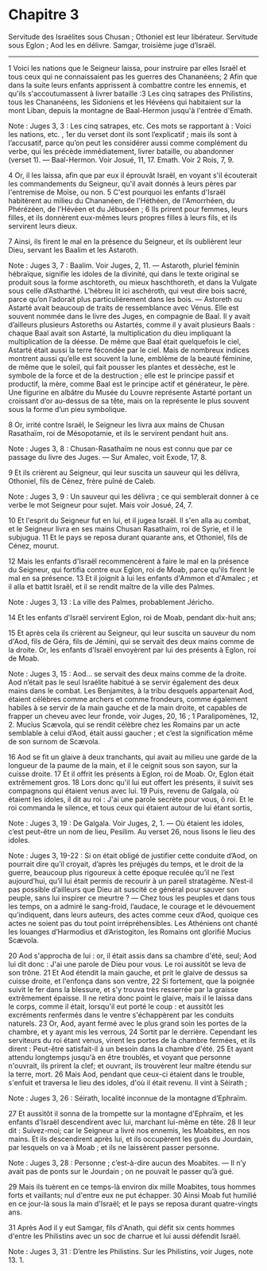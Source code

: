 # Chapitre 3

Servitude des Israélites sous Chusan ; Othoniel est leur libérateur.
Servitude sous Eglon ; Aod les en délivre.
Samgar, troisième juge d’Israël.

***

1 Voici les nations que le Seigneur laissa, pour instruire par elles Israël et tous ceux qui ne connaissaient pas les guerres des Chananéens; 2 Afin que dans la suite leurs enfants apprissent à combattre contre les ennemis, et qu'ils s'accoutumassent à livrer bataille :3 Les cinq satrapes des Philistins, tous les Chananéens, les Sidoniens et les Hévéens qui habitaient sur la mont Liban, depuis la montagne de Baal-Hermon jusqu'à l'entrée d'Emath.

<span class="bible-note">Note : </span> Juges 3, 3 : Les cinq satrapes, etc. Ces mots se rapportant à : Voici les nations, etc. , 1er du verset dont ils sont l’explicatif ; mais ils sont à l’accusatif, parce qu’on peut les considérer aussi comme complément du verbe, qui les précède immédiatement, livrer bataille, ou abandonner (verset 1). ― Baal-Hermon. Voir Josué, 11, 17. Emath. Voir 2 Rois, 7, 9.

4 Or, il les laissa, afin que par eux il éprouvât Israël, en voyant s'il écouterait les commandements du Seigneur, qu'il avait donnés à leurs pères par l'entremise de Moïse, ou non. 5 C'est pourquoi les enfants d'Israël habitèrent au milieu du Chananéen, de l'Héthéen, de l'Amorrhéen, du Phérézéen, de l'Hévéen et du Jébuséen ; 6 Ils prirent pour femmes, leurs filles, et ils donnèrent eux-mêmes leurs propres filles à leurs fils, et ils servirent leurs dieux.


7 Ainsi, ils firent le mal en la présence du Seigneur, et ils oublièrent leur Dieu, servant les Baalim et les Astaroth.

<span class="bible-note">Note : </span> Juges 3, 7 : Baalim. Voir Juges, 2, 11. ― Astaroth, pluriel féminin hébraïque, signifie les idoles de la divinité, qui dans le texte original se produit sous la forme aschtoreth, ou mieux haschthoreth, et dans la Vulgate sous celle d’Astharthé. L’hébreu lit ici aschéroth, qui veut dire bois sacré, parce qu’on l’adorait plus particulièrement dans les bois. ― Astoreth ou Astarté avait beaucoup de traits de ressemblance avec Vénus. Elle est souvent nommée dans le livre des Juges, en compagnie de Baal. Il y avait d’ailleurs plusieurs Astoreths ou Astartés, comme il y avait plusieurs Baals : chaque Baal avait son Astarté, la multiplication du dieu impliquant la multiplication de la déesse. De même que Baal était quelquefois le ciel, Astarté était aussi la terre fécondée par le ciel. Mais de nombreux indices montrent aussi qu’elle est souvent la lune, emblème de la beauté féminine, de même que le soleil, qui fait pousser les plantes et dessèche, est le symbole de la force et de la destruction ; elle est le
principe passif et productif, la mère, comme Baal est le principe actif et générateur, le père. Une figurine en albâtre du Musée du Louvre représente Astarté portant un croissant d’or au-dessus de sa tête, mais on la représente le plus souvent sous la forme d’un pieu symbolique.

8 Or, irrité contre Israël, le Seigneur les livra aux mains de Chusan Rasathaïm, roi de Mésopotamie, et ils le servirent pendant huit ans.

<span class="bible-note">Note : </span> Juges 3, 8 : Chusan-Rasathaïm ne nous est connu que par ce passage du livre des Juges. ― Sur Amalec, voit Exode, 17, 8.


9 Et ils crièrent au Seigneur, qui leur suscita un sauveur qui les délivra, Othoniel, fils de Cénez, frère puîné de Caleb.

<span class="bible-note">Note : </span> Juges 3, 9 : Un sauveur qui les délivra ; ce qui semblerait donner à ce verbe le mot Seigneur pour sujet. Mais voir Josué, 24, 7.

10 Et l'esprit du Seigneur fut en lui, et il jugea Israël. Il s'en alla au combat, et le Seigneur livra en ses mains Chusan Rasathaïm, roi de Syrie, et il le subjugua. 11 Et le pays se reposa durant quarante ans, et Othoniel, fils de Cénez, mourut.


12 Mais les enfants d'Israël recommencèrent à faire le mal en la présence du Seigneur, qui fortifia contre eux Eglon, roi de Moab, parce qu'ils firent le mal en sa présence. 13 Et il joignit à lui les enfants d'Ammon et d'Amalec ; et il alla et battit Israël, et il se rendit maître de la ville des Palmes.

<span class="bible-note">Note : </span> Juges 3, 13 : La ville des Palmes, probablement Jéricho.

14 Et les enfants d'Israël servirent Eglon, roi de Moab, pendant dix-huit ans;


15 Et après cela ils crièrent au Seigneur, qui leur suscita un sauveur du nom d'Aod, fils de Géra, fils de Jémini, qui se servait des deux mains comme de la droite. Or, les enfants d'Israël envoyèrent par lui des présents à Eglon, roi de Moab.

<span class="bible-note">Note : </span> Juges 3, 15 : Aod… se servait des deux mains comme de la droite. Aod n’était pas le seul Israélite habitué à se servir également des deux mains dans le combat. Les Benjamites, à la tribu desquels appartenait Aod, étaient célèbres comme archers et comme frondeurs, comme également habiles à se servir de la main gauche et de la main droite, et capables de frapper un cheveu avec leur fronde, voir Juges, 20, 16 ; 1 Paralipomènes, 12, 2. Mucius Scævola, qui se rendit célèbre chez les Romains par un acte semblable à celui d’Aod, était aussi gaucher ; et c’est la signification même de son surnom de Scævola.

16 Aod se fit un glaive à deux tranchants, qui avait au milieu une garde de la longueur de la paume de la main, et il le ceignit sous son sayon, sur la cuisse droite. 17 Et il offrit les présents à Eglon, roi de Moab. Or, Eglon était extrêmement gros. 18 Lors donc qu'il lui eut offert les présents, il suivit ses compagnons qui étaient venus avec lui. 19 Puis, revenu de Galgala, où étaient les idoles, il dit au roi : J'ai une parole secrète pour vous, ô roi. Et le roi commanda le silence, et tous ceux qui étaient autour de lui étant sortis,

<span class="bible-note">Note : </span> Juges 3, 19 : De Galgala. Voir Juges, 2, 1. ― Où étaient les idoles, c’est peut-être un nom de lieu, Pesilim. Au verset 26, nous lisons le lieu des idoles.

<span class="bible-note">Note : </span> Juges 3, 19-22 : Si on était obligé de justifier cette conduite d’Aod, on pourrait dire qu’il croyait, d’après les préjugés du temps, et le droit de la guerre, beaucoup plus rigoureux à cette époque reculée qu’il ne l’est aujourd’hui, qu’il lui était permis de recourir à un pareil stratagème. N’est-il pas possible d’ailleurs que Dieu ait suscité ce général pour sauver son peuple, sans lui inspirer ce meurtre ? ― Chez tous les peuples et dans tous les temps, on a admiré le sang-froid, l’audace, le courage et le dévouement qu’indiquent, dans leurs auteurs, des actes comme ceux d’Aod, quoique ces actes ne soient pas du tout point irrépréhensibles. Les Athéniens ont chanté les louanges d’Harmodius et d’Aristogiton, les Romains ont glorifié Mucius Scævola.

20 Aod s'approcha de lui : or, il était assis dans sa chambre d'été, seul; Aod lui dit donc : J'ai une parole de Dieu pour vous. Le roi aussitôt se leva de son trône. 21 Et Aod étendit la main gauche, et prit le glaive de dessus sa cuisse droite, et l'enfonça dans son ventre, 22 Si fortement, que la poignée suivit le fer dans la blessure, et s'y trouva très resserrée par la graisse extrêmement épaisse. Il ne retira donc point le glaive, mais il le laissa dans le corps, comme il était, lorsqu'il eut porté le coup : et aussitôt les excréments renfermés dans le ventre s'échappèrent par les conduits naturels. 23 Or, Aod, ayant fermé avec le plus grand soin les portes de la chambre, et y ayant mis les verrous, 24 Sortit par le derrière. Cependant les serviteurs du roi étant venus, virent les portes de la chambre fermées, et ils dirent : Peut-être satisfait-il à un besoin dans la chambre d'été. 25 Et ayant attendu longtemps jusqu'à en être troublés, et voyant que personne n'ouvrait, ils prirent la clef; et ouvrant, ils
trouvèrent leur maître étendu sur la terre, mort. 26 Mais Aod, pendant que ceux-ci étaient dans le trouble, s'enfuit et traversa le lieu des idoles, d'où il était revenu. Il vint à Séirath ;

<span class="bible-note">Note : </span> Juges 3, 26 : Séirath, localité inconnue de la montagne d’Ephraïm.

27 Et aussitôt il sonna de la trompette sur la montagne d'Ephraïm, et les enfants d'Israël descendirent avec lui, marchant lui-même en tête. 28 Il leur dit : Suivez-moi; car le Seigneur a livré nos ennemis, les Moabites, en nos mains. Et ils descendirent après lui, et ils occupèrent les gués du Jourdain, par lesquels on va à Moab ; et ils ne laissèrent passer personne.

<span class="bible-note">Note : </span> Juges 3, 28 : Personne ; c’est-à-dire aucun des Moabites. ― Il n’y avait pas de ponts sur le Jourdain ; on ne pouvait le passer qu’à gué.

29 Mais ils tuèrent en ce temps-là environ dix mille Moabites, tous hommes forts et vaillants; nul d'entre eux ne put échapper. 30 Ainsi Moab fut humilié en ce jour-là sous la main d'Israël; et le pays se reposa durant quatre-vingts ans.


31 Après Aod il y eut Samgar, fils d'Anath, qui défit six cents hommes d'entre les Philistins avec un soc de charrue et lui aussi défendit Israël.

<span class="bible-note">Note : </span> Juges 3, 31 : D’entre les Philistins. Sur les Philistins, voir Juges, note 13. 1.

